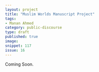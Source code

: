 ```yaml
---
layout: project
title: "Muslim Worlds Manuscript Project"
tags:
- Manan Ahmed
category: public-discourse
type: draft
published: true
image: 
snippet: 117
issue: 16
---
```


Coming Soon. 
